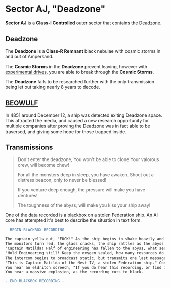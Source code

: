 # Sector AJ, "Deadzone"

**Sector AJ** is a **Class-I Controlled** outer sector that contains the Deadzone.

## Deadzone

The **Deadzone** is a **Class-R Remnant** black nebulae with cosmic storms in and out of Ampersand.

The **Cosmic Storms** in the **Deadzone** prevent leaving, however with [experimental drives](#beowulf), you are able to break through the **Cosmic Storms**.

The **Deadzone** fails to be researched further with the only transmission being let out taking nearly 8 years to decode.

## [BEOWULF](../../factions/minor/beowulf)

In 4851 around December 12, a ship was detected exiting Deadzone space. This attracted the media, and caused a new research opportunity for multiple companies after proving the Deadzone was in fact able to be traversed, and giving some hope for those trapped inside.

## Transmissions

> Don't enter the deadzone,
> You won't be able to clone
>Your valorous crew,
>will become chew!
>
>For all the monsters deep in sleep,
>you have awaken.
>Shout out a distress beacon,
>only to never be blessed!
>
>If you venture deep enough,
>the pressure will make you have dentures!
>
>The toughness of the abyss,
>will make you kiss your ship away!

One of the data recorded is a blackbox on a stolen Federation ship. An AI core has attempted it's best to describe the situation in text form.

```diff
- BEGIN BLACKBOX RECORDING -

The captain yells out, "FUCK!" As the ship begins to shake heavily and explosions are heard throughout the hull!
The monitors turn red, the glass cracks, the ship rattles as the abyss stares through the ship's eyes.
"Captain Matilda! Half of engineering has fallen to the abyss, what sector are we in!?" The Chief Engineer yells throughout the intercom.
"Hold Engineering still! Keep the oxygen sealed, how many resources do you have!?", Matilda yells out in response.
The intercom begins to broadcast static, but transmits one last message: "Not enough!" Before switching to static again.
"This is Captain Matilda of the Nest-IV, a stolen Federation ship." Constant explosions, gunfire and laser beams are heard throughout the recording, "We are currently in a zone of space controlled by [Pirates](pirates), anomalous entities and eldritch horrors."
You hear an eldritch screech, "If you do hear this recording, or find it at all. Please, broadcast the following message to the net-"
You hear a massive explosion, as the recording cuts to black.

- END BLACKBOX RECORDING -
```

